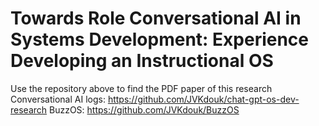 # Towards Role Conversational AI in Systems Development: Experience Developing an Instructional OS

Use the repository above to find the PDF paper of this research
Conversational AI logs: https://github.com/JVKdouk/chat-gpt-os-dev-research
BuzzOS: https://github.com/JVKdouk/BuzzOS
